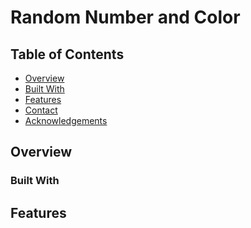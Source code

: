 # Random Number and Color

## Table of Contents

- [Overview](#overview)
- [Built With](#built-with)
- [Features](#features)
- [Contact](#contact)
- [Acknowledgements](#acknowledgements)

## Overview

<!-- An application in which you choose a random interval between two numbers and show the number with color.
 -->

### Built With

<!-- JS, CSS, HTML -->

## Features

<!-- Random numbers, color, inputs.>

## Contact

<!-- donovan.ruebusch@student.swic.edu>

## Acknowledgements

<!-- N/A >
